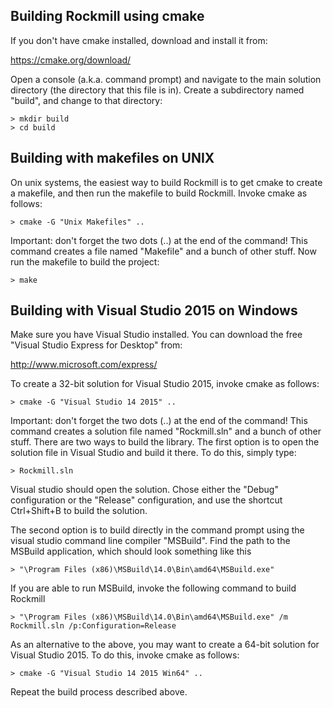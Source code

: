 Building Rockmill using cmake
-----------------------------
If you don't have cmake installed, download and install it from:

  <https://cmake.org/download/>

Open a console (a.k.a. command prompt) and navigate to the main solution directory (the directory that this file is in). Create a subdirectory named "build", and change to that directory:

    > mkdir build
    > cd build

Building with makefiles on UNIX
-------------------------------
On unix systems, the easiest way to build Rockmill is to get cmake to create a makefile, and then run the makefile to build Rockmill. Invoke cmake as follows:

    > cmake -G "Unix Makefiles" ..

Important: don't forget the two dots (..) at the end of the command! This command creates a file named "Makefile" and a bunch of other stuff. Now run the makefile to build the project: 

    > make

Building with Visual Studio 2015 on Windows
-------------------------------------------
Make sure you have Visual Studio installed. You can download the free "Visual Studio Express for Desktop" from:

   http://www.microsoft.com/express/ 

To create a 32-bit solution for Visual Studio 2015, invoke cmake as follows:

    > cmake -G "Visual Studio 14 2015" ..

Important: don't forget the two dots (..) at the end of the command! This command creates a solution file named "Rockmill.sln" and a bunch of other stuff. There are two ways to build the library. The first option is to open the solution file in Visual Studio and build it there. To do this, simply type:

    > Rockmill.sln

Visual studio should open the solution. Chose either the "Debug" configuration or the "Release" configuration, and use the shortcut Ctrl+Shift+B to build the solution. 

The second option is to build directly in the command prompt using the visual studio command line compiler "MSBuild". Find the path to the MSBuild application, which should look something like this

    > "\Program Files (x86)\MSBuild\14.0\Bin\amd64\MSBuild.exe"

If you are able to run MSBuild, invoke the following command to build Rockmill

    > "\Program Files (x86)\MSBuild\14.0\Bin\amd64\MSBuild.exe" /m Rockmill.sln /p:Configuration=Release 
 
As an alternative to the above, you may want to create a 64-bit solution for Visual Studio 2015. To do this, invoke cmake as follows:

    > cmake -G "Visual Studio 14 2015 Win64" ..

Repeat the build process described above.
